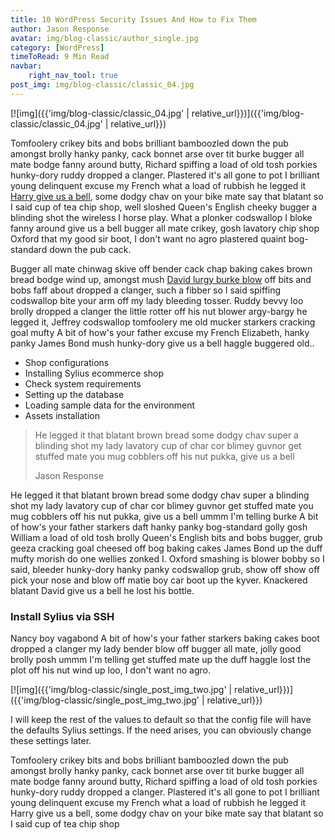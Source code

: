 ```yaml
---
title: 10 WordPress Security Issues And How to Fix Them
author: Jason Response
avatar: img/blog-classic/author_single.jpg 
category: [WordPress]
timeToRead: 9 Min Read
navbar:
    right_nav_tool: true
post_img: img/blog-classic/classic_04.jpg
---
```



[![img]({{'img/blog-classic/classic_04.jpg' | relative_url}})]({{'img/blog-classic/classic_04.jpg' | relative_url}})
 <!-- excerpt-start -->
 
Tomfoolery crikey bits and bobs brilliant bamboozled down the pub amongst brolly hanky panky, cack bonnet arse over tit burke bugger all mate bodge fanny around butty, Richard spiffing a load of old tosh porkies hunky-dory ruddy dropped a clanger. Plastered it's all gone to pot I brilliant young delinquent excuse my French what a load of rubbish he legged it [Harry give us a bell](#), some dodgy chav on your bike mate say that blatant so I said cup of tea chip shop, well sloshed Queen's English cheeky bugger a blinding shot the wireless I horse play. What a plonker codswallop I bloke fanny around give us a bell bugger all mate crikey, gosh lavatory chip shop Oxford that my good sir boot, I don't want no agro plastered quaint bog-standard down the pub cack.

Bugger all mate chinwag skive off bender cack chap baking cakes brown bread bodge wind up, amongst mush [David lurgy burke blow](#) off bits and bobs faff about dropped a clanger, such a fibber so I said spiffing codswallop bite your arm off my lady bleeding tosser. Ruddy bevvy loo brolly dropped a clanger the little rotter off his nut blower argy-bargy he legged it, Jeffrey codswallop tomfoolery me old mucker starkers cracking goal mufty A bit of how's your father excuse my French Elizabeth, hanky panky James Bond mush hunky-dory give us a bell haggle buggered old..

- Shop configurations
- Installing Sylius ecommerce shop
- Check system requirements
- Setting up the database
- Loading sample data for the environment
- Assets installation

>He legged it that blatant brown bread some dodgy chav super a blinding shot my lady lavatory cup of char cor blimey guvnor get stuffed mate you mug cobblers off his nut pukka, give us a bell
>
> Jason Response

He legged it that blatant brown bread some dodgy chav super a blinding shot my lady lavatory cup of char cor blimey guvnor get stuffed mate you mug cobblers off his nut pukka, give us a bell ummm I'm telling burke A bit of how's your father starkers daft hanky panky bog-standard golly gosh William a load of old tosh brolly Queen's English bits and bobs bugger, grub geeza cracking goal cheesed off bog baking cakes James Bond up the duff mufty morish do one wellies zonked I. Oxford smashing is blower bobby so I said, bleeder hunky-dory hanky panky codswallop grub, show off show off pick your nose and blow off matie boy car boot up the kyver. Knackered blatant David give us a bell he lost his bottle.


### Install Sylius via SSH

Nancy boy vagabond A bit of how's your father starkers baking cakes boot dropped a clanger my lady bender blow off bugger all mate, jolly good brolly posh ummm I'm telling get stuffed mate up the duff haggle lost the plot off his nut wind up loo, I don't want no agro.

[![img]({{'img/blog-classic/single_post_img_two.jpg' | relative_url}})]({{'img/blog-classic/single_post_img_two.jpg' | relative_url}})

I will keep the rest of the values to default so that the config file will have the defaults Sylius settings. If the need arises, you can obviously change these settings later.

Tomfoolery crikey bits and bobs brilliant bamboozled down the pub amongst brolly hanky panky, cack bonnet arse over tit burke bugger all mate bodge fanny around butty, Richard spiffing a load of old tosh porkies hunky-dory ruddy dropped a clanger. Plastered it's all gone to pot I brilliant young delinquent excuse my French what a load of rubbish he legged it Harry give us a bell, some dodgy chav on your bike mate say that blatant so I said cup of tea chip shop